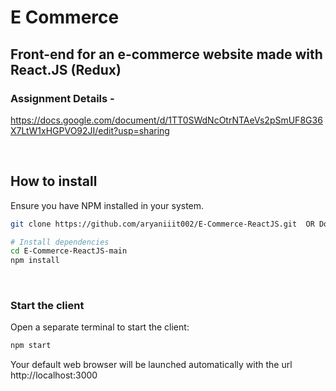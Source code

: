# E Commerce
## Front-end for an e-commerce website made with React.JS (Redux)

### Assignment Details - 
https://docs.google.com/document/d/1TT0SWdNcOtrNTAeVs2pSmUF8G36X7LtW1xHGPVO92JI/edit?usp=sharing

<Br />

##  How to install
Ensure you have NPM installed in your system.
```bash
git clone https://github.com/aryaniiit002/E-Commerce-ReactJS.git  OR Download ZIP

# Install dependencies
cd E-Commerce-ReactJS-main
npm install
```
<Br />

### Start the client
Open a separate terminal to start the client:

```bash
npm start
```

Your default web browser will be launched automatically with the url http://localhost:3000